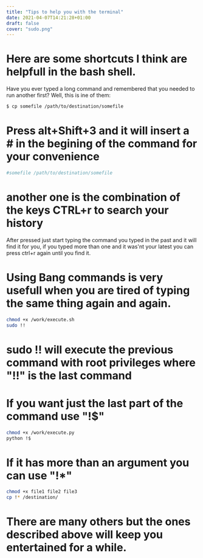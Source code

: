 ```yaml
---
title: "Tips to help you with the terminal"
date: 2021-04-07T14:21:28+01:00
draft: false
cover: "sudo.png"
---
```



# Here are some shortcuts I think are helpfull in the bash shell.

Have you ever typed a long command and remembered that you needed to run another first?
Well, this is ine of them:

```sh
$ cp somefile /path/to/destination/somefile
```
# Press alt+Shift+3 and it will insert a # in the begining of the command for your convenience

```sh
#somefile /path/to/destination/somefile
```

# another one is the combination of the keys CTRL+r to search your history
After pressed just start typing the command you typed in the past and it will find it for you,
if you typed more than one and it was'nt your latest you can press ctrl+r again until you find it.

# Using Bang commands is very usefull when you are tired of typing the same thing again and again.

```sh
chmod +x /work/execute.sh
sudo !!
```
# sudo !! will execute the previous command with root privileges where "!!" is the last command
# If you want just the last part of the command use "!$"

```sh
chmod +x /work/execute.py
python !$
```
# If it has more than an argument  you can use "!*"

```sh
chmod +x file1 file2 file3
cp !* /destination/
```

# There are many others but the ones described above will keep you entertained for a while.

